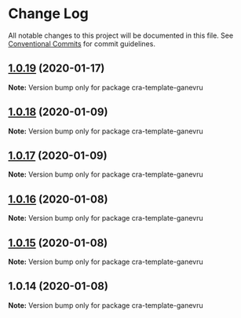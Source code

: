 # Change Log

All notable changes to this project will be documented in this file.
See [Conventional Commits](https://conventionalcommits.org) for commit guidelines.

## [1.0.19](https://github.com/Ganevru/cra-template-ganevru/compare/cra-template-ganevru@1.0.18...cra-template-ganevru@1.0.19) (2020-01-17)

**Note:** Version bump only for package cra-template-ganevru





## [1.0.18](https://github.com/Ganevru/cra-templates/compare/cra-template-ganevru@1.0.17...cra-template-ganevru@1.0.18) (2020-01-09)

**Note:** Version bump only for package cra-template-ganevru





## [1.0.17](https://github.com/Ganevru/cra-templates/compare/cra-template-ganevru@1.0.16...cra-template-ganevru@1.0.17) (2020-01-09)

**Note:** Version bump only for package cra-template-ganevru





## [1.0.16](https://github.com/Ganevru/cra-templates/compare/cra-template-ganevru@1.0.15...cra-template-ganevru@1.0.16) (2020-01-08)

**Note:** Version bump only for package cra-template-ganevru





## [1.0.15](https://github.com/Ganevru/cra-templates/compare/cra-template-ganevru@1.0.14...cra-template-ganevru@1.0.15) (2020-01-08)

**Note:** Version bump only for package cra-template-ganevru





## 1.0.14 (2020-01-08)

**Note:** Version bump only for package cra-template-ganevru
